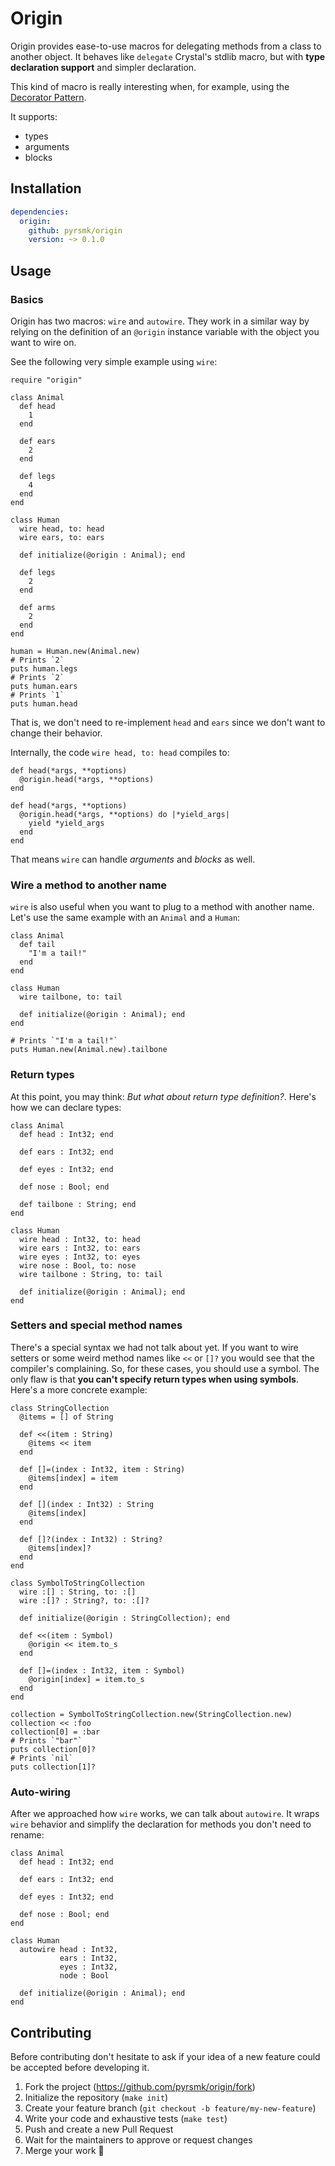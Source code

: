 # Origin

Origin provides ease-to-use macros for delegating methods from a class to another object. It behaves like `delegate` Crystal's stdlib macro, but with **type declaration support** and simpler declaration.

This kind of macro is really interesting when, for example, using the [Decorator Pattern](https://en.wikipedia.org/wiki/Decorator_pattern).

It supports:

- types
- arguments
- blocks

## Installation

```yaml
dependencies:
  origin:
    github: pyrsmk/origin
    version: ~> 0.1.0
```

## Usage

### Basics

Origin has two macros: `wire` and `autowire`. They work in a similar way by relying on the definition of an `@origin` instance variable with the object you want to wire on.

See the following very simple example using `wire`:

```crystal
require "origin"

class Animal
  def head
    1
  end

  def ears
    2
  end

  def legs
    4
  end
end

class Human
  wire head, to: head
  wire ears, to: ears

  def initialize(@origin : Animal); end

  def legs
    2
  end

  def arms
    2
  end
end

human = Human.new(Animal.new)
# Prints `2`
puts human.legs
# Prints `2`
puts human.ears
# Prints `1`
puts human.head
```

That is, we don't need to re-implement `head` and `ears` since we don't want to change their behavior.

Internally, the code `wire head, to: head` compiles to:

```crystal
def head(*args, **options)
  @origin.head(*args, **options)
end

def head(*args, **options)
  @origin.head(*args, **options) do |*yield_args|
    yield *yield_args
  end
end
```

That means `wire` can handle *arguments* and *blocks* as well.

### Wire a method to another name

`wire` is also useful when you want to plug to a method with another name. Let's use the same example with an `Animal` and a `Human`:

```crystal
class Animal
  def tail
    "I'm a tail!"
  end
end

class Human
  wire tailbone, to: tail

  def initialize(@origin : Animal); end
end

# Prints `"I'm a tail!"`
puts Human.new(Animal.new).tailbone
```

### Return types

At this point, you may think: *But what about return type definition?*. Here's how we can declare types:

```crystal
class Animal
  def head : Int32; end

  def ears : Int32; end

  def eyes : Int32; end

  def nose : Bool; end

  def tailbone : String; end
end

class Human
  wire head : Int32, to: head
  wire ears : Int32, to: ears
  wire eyes : Int32, to: eyes
  wire nose : Bool, to: nose
  wire tailbone : String, to: tail

  def initialize(@origin : Animal); end
end
```

### Setters and special method names

There's a special syntax we had not talk about yet. If you want to wire setters or some weird method names like `<<` or `[]?` you would see that the compiler's complaining. So, for these cases, you should use a symbol. The only flaw is that **you can't specify return types when using symbols**. Here's a more concrete example:

```crystal
class StringCollection
  @items = [] of String

  def <<(item : String)
    @items << item
  end

  def []=(index : Int32, item : String)
    @items[index] = item
  end

  def [](index : Int32) : String
    @items[index]
  end

  def []?(index : Int32) : String?
    @items[index]?
  end
end

class SymbolToStringCollection
  wire :[] : String, to: :[]
  wire :[]? : String?, to: :[]?

  def initialize(@origin : StringCollection); end

  def <<(item : Symbol)
    @origin << item.to_s
  end

  def []=(index : Int32, item : Symbol)
    @origin[index] = item.to_s
  end
end

collection = SymbolToStringCollection.new(StringCollection.new)
collection << :foo
collection[0] = :bar
# Prints `"bar"`
puts collection[0]?
# Prints `nil`
puts collection[1]?
```

### Auto-wiring

After we approached how `wire` works, we can talk about `autowire`. It wraps `wire` behavior and simplify the declaration for methods you don't need to rename:

```crystal
class Animal
  def head : Int32; end

  def ears : Int32; end

  def eyes : Int32; end

  def nose : Bool; end
end

class Human
  autowire head : Int32,
           ears : Int32,
           eyes : Int32,
           node : Bool

  def initialize(@origin : Animal); end
end
```

## Contributing

Before contributing don't hesitate to ask if your idea of a new feature could be accepted before developing it.

1. Fork the project (<https://github.com/pyrsmk/origin/fork>)
2. Initialize the repository (`make init`)
3. Create your feature branch (`git checkout -b feature/my-new-feature`)
4. Write your code and exhaustive tests (`make test`)
5. Push and create a new Pull Request
6. Wait for the maintainers to approve or request changes
7. Merge your work 🎉️
